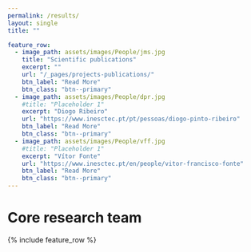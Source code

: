 ```yaml
---
permalink: /results/
layout: single
title: ""

feature_row:
  - image_path: assets/images/People/jms.jpg
    title: "Scientific publications"
    excerpt: ""
    url: "/_pages/projects-publications/"
    btn_label: "Read More"
    btn_class: "btn--primary"
  - image_path: assets/images/People/dpr.jpg
    #title: "Placeholder 1"
    excerpt: "Diogo Ribeiro"
    url: "https://www.inesctec.pt/pt/pessoas/diogo-pinto-ribeiro"
    btn_label: "Read More"
    btn_class: "btn--primary"
  - image_path: assets/images/People/vff.jpg
    #title: "Placeholder 1"
    excerpt: "Vítor Fonte"
    url: "https://www.inesctec.pt/en/people/vitor-francisco-fonte"
    btn_label: "Read More"
    btn_class: "btn--primary"
---
```



# Core research team

{% include feature_row %}
